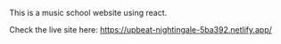 This is a music school website using react.

Check the live site here:
https://upbeat-nightingale-5ba392.netlify.app/